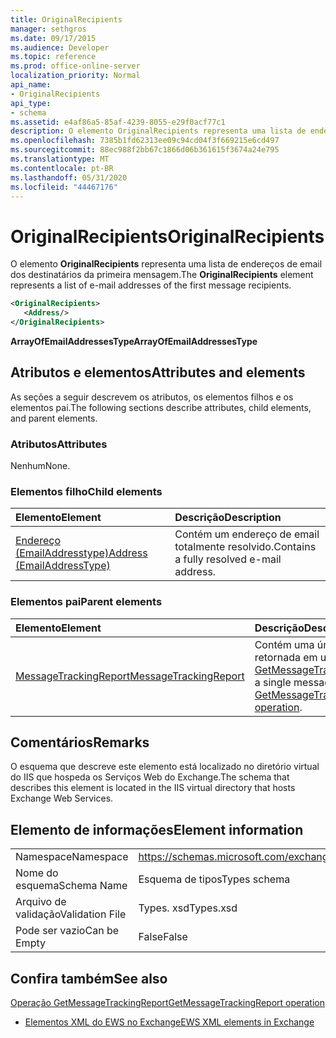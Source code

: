 ```yaml
---
title: OriginalRecipients
manager: sethgros
ms.date: 09/17/2015
ms.audience: Developer
ms.topic: reference
ms.prod: office-online-server
localization_priority: Normal
api_name:
- OriginalRecipients
api_type:
- schema
ms.assetid: e4af86a5-85af-4239-8055-e29f0acf77c1
description: O elemento OriginalRecipients representa uma lista de endereços de email dos destinatários da primeira mensagem.
ms.openlocfilehash: 7385b1fd62313ee09c94cd04f3f669215e6cd497
ms.sourcegitcommit: 88ec988f2bb67c1866d06b361615f3674a24e795
ms.translationtype: MT
ms.contentlocale: pt-BR
ms.lasthandoff: 05/31/2020
ms.locfileid: "44467176"
---
```

# <a name="originalrecipients"></a><span data-ttu-id="94062-103">OriginalRecipients</span><span class="sxs-lookup"><span data-stu-id="94062-103">OriginalRecipients</span></span>

<span data-ttu-id="94062-104">O elemento **OriginalRecipients** representa uma lista de endereços de email dos destinatários da primeira mensagem.</span><span class="sxs-lookup"><span data-stu-id="94062-104">The **OriginalRecipients** element represents a list of e-mail addresses of the first message recipients.</span></span> 
  
```XML
<OriginalRecipients>
   <Address/>
</OriginalRecipients>
```

 <span data-ttu-id="94062-105">**ArrayOfEmailAddressesType**</span><span class="sxs-lookup"><span data-stu-id="94062-105">**ArrayOfEmailAddressesType**</span></span>
## <a name="attributes-and-elements"></a><span data-ttu-id="94062-106">Atributos e elementos</span><span class="sxs-lookup"><span data-stu-id="94062-106">Attributes and elements</span></span>

<span data-ttu-id="94062-107">As seções a seguir descrevem os atributos, os elementos filhos e os elementos pai.</span><span class="sxs-lookup"><span data-stu-id="94062-107">The following sections describe attributes, child elements, and parent elements.</span></span>
  
### <a name="attributes"></a><span data-ttu-id="94062-108">Atributos</span><span class="sxs-lookup"><span data-stu-id="94062-108">Attributes</span></span>

<span data-ttu-id="94062-109">Nenhum</span><span class="sxs-lookup"><span data-stu-id="94062-109">None.</span></span>
  
### <a name="child-elements"></a><span data-ttu-id="94062-110">Elementos filho</span><span class="sxs-lookup"><span data-stu-id="94062-110">Child elements</span></span>

|<span data-ttu-id="94062-111">**Elemento**</span><span class="sxs-lookup"><span data-stu-id="94062-111">**Element**</span></span>|<span data-ttu-id="94062-112">**Descrição**</span><span class="sxs-lookup"><span data-stu-id="94062-112">**Description**</span></span>|
|:-----|:-----|
|[<span data-ttu-id="94062-113">Endereço (EmailAddresstype)</span><span class="sxs-lookup"><span data-stu-id="94062-113">Address (EmailAddressType)</span></span>](address-emailaddresstype.md) <br/> |<span data-ttu-id="94062-114">Contém um endereço de email totalmente resolvido.</span><span class="sxs-lookup"><span data-stu-id="94062-114">Contains a fully resolved e-mail address.</span></span>  <br/> |
   
### <a name="parent-elements"></a><span data-ttu-id="94062-115">Elementos pai</span><span class="sxs-lookup"><span data-stu-id="94062-115">Parent elements</span></span>

|<span data-ttu-id="94062-116">**Elemento**</span><span class="sxs-lookup"><span data-stu-id="94062-116">**Element**</span></span>|<span data-ttu-id="94062-117">**Descrição**</span><span class="sxs-lookup"><span data-stu-id="94062-117">**Description**</span></span>|
|:-----|:-----|
|[<span data-ttu-id="94062-118">MessageTrackingReport</span><span class="sxs-lookup"><span data-stu-id="94062-118">MessageTrackingReport</span></span>](messagetrackingreport.md) <br/> |<span data-ttu-id="94062-119">Contém uma única mensagem que é retornada em uma [operação GetMessageTrackingReport](getmessagetrackingreport-operation.md).</span><span class="sxs-lookup"><span data-stu-id="94062-119">Contains a single message that is returned in a [GetMessageTrackingReport operation](getmessagetrackingreport-operation.md).</span></span>  <br/> |
   
## <a name="remarks"></a><span data-ttu-id="94062-120">Comentários</span><span class="sxs-lookup"><span data-stu-id="94062-120">Remarks</span></span>

<span data-ttu-id="94062-121">O esquema que descreve este elemento está localizado no diretório virtual do IIS que hospeda os Serviços Web do Exchange.</span><span class="sxs-lookup"><span data-stu-id="94062-121">The schema that describes this element is located in the IIS virtual directory that hosts Exchange Web Services.</span></span>
  
## <a name="element-information"></a><span data-ttu-id="94062-122">Elemento de informações</span><span class="sxs-lookup"><span data-stu-id="94062-122">Element information</span></span>

|||
|:-----|:-----|
|<span data-ttu-id="94062-123">Namespace</span><span class="sxs-lookup"><span data-stu-id="94062-123">Namespace</span></span>  <br/> |https://schemas.microsoft.com/exchange/services/2006/types  <br/> |
|<span data-ttu-id="94062-124">Nome do esquema</span><span class="sxs-lookup"><span data-stu-id="94062-124">Schema Name</span></span>  <br/> |<span data-ttu-id="94062-125">Esquema de tipos</span><span class="sxs-lookup"><span data-stu-id="94062-125">Types schema</span></span>  <br/> |
|<span data-ttu-id="94062-126">Arquivo de validação</span><span class="sxs-lookup"><span data-stu-id="94062-126">Validation File</span></span>  <br/> |<span data-ttu-id="94062-127">Types. xsd</span><span class="sxs-lookup"><span data-stu-id="94062-127">Types.xsd</span></span>  <br/> |
|<span data-ttu-id="94062-128">Pode ser vazio</span><span class="sxs-lookup"><span data-stu-id="94062-128">Can be Empty</span></span>  <br/> |<span data-ttu-id="94062-129">False</span><span class="sxs-lookup"><span data-stu-id="94062-129">False</span></span>  <br/> |
   
## <a name="see-also"></a><span data-ttu-id="94062-130">Confira também</span><span class="sxs-lookup"><span data-stu-id="94062-130">See also</span></span>



[<span data-ttu-id="94062-131">Operação GetMessageTrackingReport</span><span class="sxs-lookup"><span data-stu-id="94062-131">GetMessageTrackingReport operation</span></span>](getmessagetrackingreport-operation.md)


- [<span data-ttu-id="94062-132">Elementos XML do EWS no Exchange</span><span class="sxs-lookup"><span data-stu-id="94062-132">EWS XML elements in Exchange</span></span>](ews-xml-elements-in-exchange.md)

